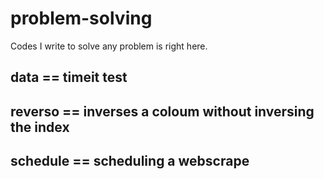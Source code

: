 # problem-solving
Codes I write to solve any problem is right here.
## data == timeit test
## reverso == inverses a coloum without inversing the index
## schedule == scheduling a webscrape 
